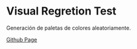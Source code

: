 # Visual Regretion Test

Generación de paletas de colores aleatoriamente.

[Github Page](https://belmanesenet.github.io/vrt_app/)